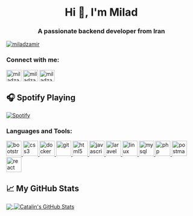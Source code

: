 <h1 align="center">Hi 👋, I'm Milad</h1>
<h3 align="center">A passionate backend developer from Iran</h3>

<p align="left"> <a href="https://twitter.com/miladzamir" target="blank"><img src="https://img.shields.io/twitter/follow/miladzamir?logo=twitter&style=for-the-badge" alt="miladzamir" /></a> </p>

<h3 align="left">Connect with me:</h3>
<p align="left">
<a href="https://twitter.com/miladzamir" target="blank"><img align="center" src="https://cdn.jsdelivr.net/npm/simple-icons@3.0.1/icons/twitter.svg" alt="miladzamir" height="30" width="40" /></a>
<a href="https://linkedin.com/in/miladzamir" target="blank"><img align="center" src="https://cdn.jsdelivr.net/npm/simple-icons@3.0.1/icons/linkedin.svg" alt="miladzamir" height="30" width="40" /></a>
<a href="https://instagram.com/miladzamir" target="blank"><img align="center" src="https://cdn.jsdelivr.net/npm/simple-icons@3.0.1/icons/instagram.svg" alt="miladzamir" height="30" width="40" /></a>
</p>

## &#x1F3A7; Spotify Playing
[![Spotify](https://spotify-now-playing-pearl-five.vercel.app/api/spotify)](https://github.com/miladzamir)

<h3 align="left">Languages and Tools:</h3>
<p align="left"> <a href="https://getbootstrap.com" target="_blank"> <img src="https://devicons.github.io/devicon/devicon.git/icons/bootstrap/bootstrap-plain.svg" alt="bootstrap" width="40" height="40"/> </a> <a href="https://www.w3schools.com/css/" target="_blank"> <img src="https://devicons.github.io/devicon/devicon.git/icons/css3/css3-original-wordmark.svg" alt="css3" width="40" height="40"/> </a> <a href="https://www.docker.com/" target="_blank"> <img src="https://devicons.github.io/devicon/devicon.git/icons/docker/docker-original-wordmark.svg" alt="docker" width="40" height="40"/> </a> <a href="https://git-scm.com/" target="_blank"> <img src="https://www.vectorlogo.zone/logos/git-scm/git-scm-icon.svg" alt="git" width="40" height="40"/> </a> <a href="https://www.w3.org/html/" target="_blank"> <img src="https://devicons.github.io/devicon/devicon.git/icons/html5/html5-original-wordmark.svg" alt="html5" width="40" height="40"/> </a> <a href="https://developer.mozilla.org/en-US/docs/Web/JavaScript" target="_blank"> <img src="https://devicons.github.io/devicon/devicon.git/icons/javascript/javascript-original.svg" alt="javascript" width="40" height="40"/> </a> <a href="https://laravel.com/" target="_blank"> <img src="https://devicons.github.io/devicon/devicon.git/icons/laravel/laravel-plain-wordmark.svg" alt="laravel" width="40" height="40"/> </a> <a href="https://www.linux.org/" target="_blank"> <img src="https://devicons.github.io/devicon/devicon.git/icons/linux/linux-original.svg" alt="linux" width="40" height="40"/> </a> <a href="https://www.mysql.com/" target="_blank"> <img src="https://devicons.github.io/devicon/devicon.git/icons/mysql/mysql-original-wordmark.svg" alt="mysql" width="40" height="40"/> </a> <a href="https://www.php.net" target="_blank"> <img src="https://devicons.github.io/devicon/devicon.git/icons/php/php-original.svg" alt="php" width="40" height="40"/> </a> <a href="https://postman.com" target="_blank"> <img src="https://www.vectorlogo.zone/logos/getpostman/getpostman-icon.svg" alt="postman" width="40" height="40"/> </a> <a href="https://reactjs.org/" target="_blank"> <img src="https://devicons.github.io/devicon/devicon.git/icons/react/react-original-wordmark.svg" alt="react" width="40" height="40"/> </a> </p>

## &#x1f4c8; My GitHub Stats

<a href="https://github.com/miladzamir/miladzamir">
  <img align="center" src="https://github-readme-stats.vercel.app/api/top-langs/?username=miladzamir&hide=java,html&title_color=ffffff&text_color=c9cacc&icon_color=2bbc8a&bg_color=1d1f21" />
</a>

<a href="https://github.com/miladzamir/miladzamir">
  <img align="center" src="https://github-readme-stats.vercel.app/api?username=miladzamir&show_icons=true&line_height=27&count_private=true&title_color=ffffff&text_color=c9cacc&icon_color=2bbc8a&bg_color=1d1f21" alt="Catalin's GitHub Stats" />
</a>

<!--
**miladzamir/miladzamir** is a ✨ _special_ ✨ repository because its `README.md` (this file) appears on your GitHub profile.

Here are some ideas to get you started:

- 🔭 I’m currently working on ...
- 🌱 I’m currently learning ...
- 👯 I’m looking to collaborate on ...
- 🤔 I’m looking for help with ...
- 💬 Ask me about ...
- 📫 How to reach me: ...
- 😄 Pronouns: ...
- ⚡ Fun fact: ...
-->
